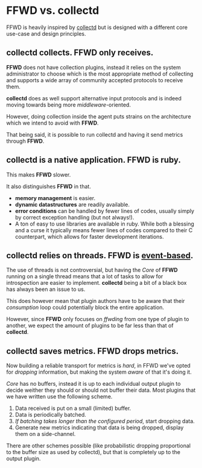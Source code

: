 # FFWD vs. collectd

FFWD is heavily inspired by [collectd](http://collectd.org/) but is designed
with a different core use-case and design principles.

## collectd collects. FFWD only receives.

**FFWD** does not have collection plugins, instead it relies on the system
administrator to choose which is the most appropriate method of collecting and
supports a wide array of community accepted protocols to receive them.

**collectd** does as well support alternative input protocols and is indeed
moving towards being more _middleware_-oriented.

However, doing collection inside the agent puts strains on the architecture
which we intend to avoid with **FFWD**.

That being said, it is possible to run collectd and having it send metrics
through **FFWD**.

## collectd is a native application. FFWD is ruby.

This makes **FFWD** slower.

It also distinguishes **FFWD** in that.

- **memory management** is easier.
- **dynamic datastructures** are readily available.
- **error conditions** can be handled by fewer lines of codes, usually simply
  by correct exception handling (but not always!).
- A ton of easy to use libraries are available in ruby. While both a blessing
  and a curse it typically means fewer lines of codes compared to their
  C counterpart, which allows for faster development iterations.

## collectd relies on threads. FFWD is [event-based](http://rubyeventmachine.com/).

The use of threads is not controversial, but having the _Core_ of **FFWD**
running on a single thread means that a lot of tasks to allow for introspection
are easier to implement. **collectd** being a bit of a black box has always
been an issue to us.

This does however mean that plugin authors have to be aware that their
_consumption_ loop could potentially block the entire application.

However, since **FFWD** only focuses on _ffwding_ from one type of plugin to
another, we expect the amount of plugins to be far less than that of
**collectd**.

## collectd saves metrics. FFWD drops metrics.

Now building a reliable transport for metrics is _hard_, in FFWD we've opted for
_dropping_ information, but making the system _aware_ of that it's doing it.

_Core_ has no buffers, instead it is up to each individual output plugin to
decide weither they should or should not buffer their data.
Most plugins that we have written use the following scheme.

1. Data received is put on a small (limited) buffer.
2. Data is periodically batched.
3. _If batching takes longer than the configured period_,
   start dropping data.
4. Generate new metrics indicating that data is being dropped, display them on
   a side-channel.

There are other schemes possible (like probabilistic dropping proportional to
the buffer size as used by collectd), but that is completely up to the output
plugin.
